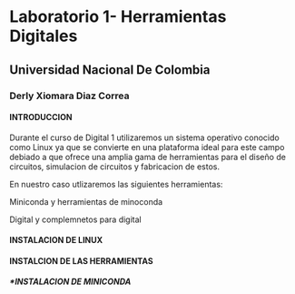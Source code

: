 # Laboratorio 1- Herramientas Digitales
## Universidad Nacional De Colombia
### Derly Xiomara Diaz Correa


#### INTRODUCCION 
Durante el curso de  Digital 1 utilizaremos un sistema operativo conocido como Linux ya que se convierte en una plataforma ideal para este campo debiado a que ofrece una amplia gama de herramientas para el diseño de circuitos, simulacion de circuitos y fabricacion de estos.

En nuestro caso utlizaremos las siguientes herramientas:

Miniconda y herramientas de minoconda

Digital y complemnetos para digital


#### INSTALACION DE LINUX 





#### INSTALCION DE LAS HERRAMIENTAS
##### *INSTALACION DE MINICONDA





                                                                    
